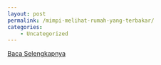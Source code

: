 ```yaml
---
layout: post
permalink: /mimpi-melihat-rumah-yang-terbakar/
categories:
    - Uncategorized
---
```


[Baca Selengkapnya](/04)
